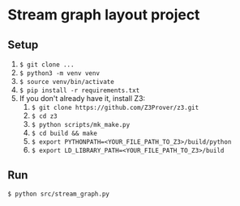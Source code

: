 # Stream graph layout project

## Setup

1. `$ git clone ...`
2. `$ python3 -m venv venv`
2. `$ source venv/bin/activate`
3. `$ pip install -r requirements.txt`
4. If you don't already have it, install Z3:
    1. `$ git clone https://github.com/Z3Prover/z3.git`
    2. `$ cd z3`
    3. `$ python scripts/mk_make.py`
    4. `$ cd build && make`
    5. `$ export PYTHONPATH=<YOUR_FILE_PATH_TO_Z3>/build/python`
    6. `$ export LD_LIBRARY_PATH=<YOUR_FILE_PATH_TO_Z3>/build`

## Run

`$ python src/stream_graph.py`